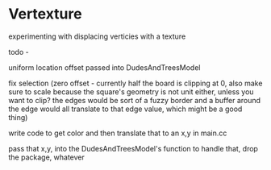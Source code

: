 # Vertexture
experimenting with displacing verticies with a texture


todo -




uniform location offset passed into DudesAndTreesModel

fix selection (zero offset - currently half the board is clipping at 0, also make sure to scale because the square's geometry is not unit either, unless you want to clip? the edges would be sort of a fuzzy border and a buffer around the edge would all translate to that edge value, which might be a good thing)

write code to get color and then translate that to an x,y in main.cc

pass that x,y, into the DudesAndTreesModel's function to handle that, drop the package, whatever
